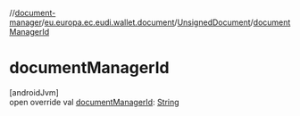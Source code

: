 //[document-manager](../../../index.md)/[eu.europa.ec.eudi.wallet.document](../index.md)/[UnsignedDocument](index.md)/[documentManagerId](document-manager-id.md)

# documentManagerId

[androidJvm]\
open override
val [documentManagerId](document-manager-id.md): [String](https://kotlinlang.org/api/latest/jvm/stdlib/kotlin-stdlib/kotlin/-string/index.html)
